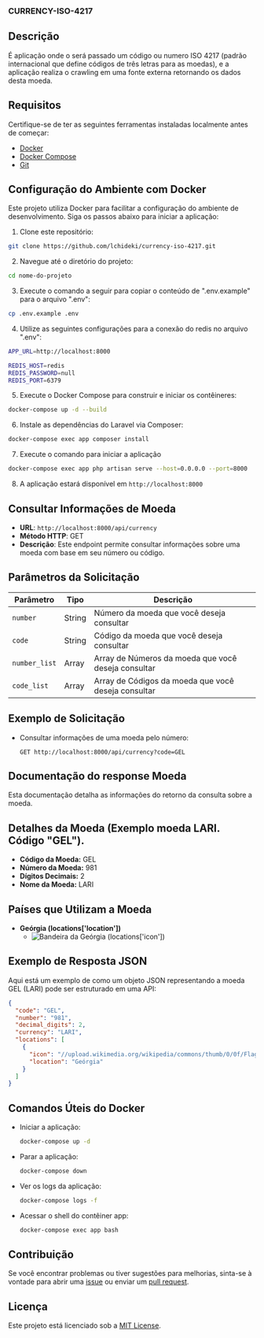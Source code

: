 ### CURRENCY-ISO-4217

## Descrição

É aplicação onde o será passado um código ou numero ISO 4217 (padrão internacional que define códigos de três letras para as moedas), e a aplicação realiza o crawling em uma fonte externa retornando os dados desta moeda.

## Requisitos

Certifique-se de ter as seguintes ferramentas instaladas localmente antes de começar:
- [Docker](https://www.docker.com/get-started)
- [Docker Compose](https://docs.docker.com/compose/install/)
- [Git](https://docs.docker.com/compose/install/)
## Configuração do Ambiente com Docker

Este projeto utiliza Docker para facilitar a configuração do ambiente de desenvolvimento. Siga os passos abaixo para iniciar a aplicação:

1. Clone este repositório:

```bash
git clone https://github.com/lchideki/currency-iso-4217.git
```

2. Navegue até o diretório do projeto:

```bash
cd nome-do-projeto
```

3. Execute o comando a seguir para copiar o conteúdo de ".env.example" para  o arquivo ".env":

```bash
cp .env.example .env
```

4. Utilize as seguintes configurações para a conexão do redis no arquivo ".env":

```bash
APP_URL=http://localhost:8000

REDIS_HOST=redis
REDIS_PASSWORD=null
REDIS_PORT=6379
```
    
5. Execute o Docker Compose para construir e iniciar os contêineres:

```bash
docker-compose up -d --build
```

6. Instale as dependências do Laravel via Composer:

```bash
docker-compose exec app composer install
```

7. Execute o comando para iniciar a aplicação

```bash
docker-compose exec app php artisan serve --host=0.0.0.0 --port=8000
```

8. A aplicação estará disponível em `http://localhost:8000`

## Consultar Informações de Moeda

- **URL**: `http://localhost:8000/api/currency`
- **Método HTTP**: GET
- **Descrição**: Este endpoint permite consultar informações sobre uma moeda com base em seu número ou código.

## Parâmetros da Solicitação

| Parâmetro        | Tipo     | Descrição                                            |
|------------------|----------|------------------------------------------------------|
| `number`         | String   | Número da moeda que você deseja consultar            |
| `code`           | String   | Código da moeda que você deseja consultar            |
| `number_list`    | Array   | Array de Números da moeda que você deseja consultar  |
| `code_list`      | Array   | Array de Códigos da moeda que você deseja consultar  |

## Exemplo de Solicitação

- Consultar informações de uma moeda pelo número:

  ```http
  GET http://localhost:8000/api/currency?code=GEL

## Documentação do response Moeda

Esta documentação detalha as informações do retorno da consulta sobre a moeda.

## Detalhes da Moeda (Exemplo moeda LARI. Código "GEL").

- **Código da Moeda:** GEL
- **Número da Moeda:** 981
- **Dígitos Decimais:** 2
- **Nome da Moeda:** LARI

## Países que Utilizam a Moeda

- **Geórgia (locations['location'])**
  - ![Bandeira da Geórgia](https://upload.wikimedia.org/wikipedia/commons/thumb/0/0f/Flag_of_Georgia.svg/22px-Flag_of_Georgia.svg.png) (locations['icon'])

## Exemplo de Resposta JSON

Aqui está um exemplo de como um objeto JSON representando a moeda GEL (LARI) pode ser estruturado em uma API:

```json
{
  "code": "GEL",
  "number": "981",
  "decimal_digits": 2,
  "currency": "LARI",
  "locations": [
    {
      "icon": "//upload.wikimedia.org/wikipedia/commons/thumb/0/0f/Flag_of_Georgia.svg/22px-Flag_of_Georgia.svg.png",
      "location": "Geórgia"
    }
  ]
}
```

## Comandos Úteis do Docker

- Iniciar a aplicação:

    ```bash
    docker-compose up -d
    ```

- Parar a aplicação:

    ```bash
    docker-compose down
    ```

- Ver os logs da aplicação:

    ```bash
    docker-compose logs -f
    ```

- Acessar o shell do contêiner app:

    ```bash
    docker-compose exec app bash
    ```


## Contribuição

Se você encontrar problemas ou tiver sugestões para melhorias, sinta-se à vontade para abrir uma [issue](https://github.com/lchideki/currency-iso-4217/issues) ou enviar um [pull request](https://github.com/seu-usuario/nome-do-projeto/pulls).

## Licença

Este projeto está licenciado sob a [MIT License](LICENSE).
